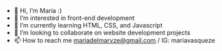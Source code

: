 - 👋 Hi, I’m Maria :)
- 👀 I’m interested in front-end development
- 🌱 I’m currently learning HTML, CSS, and Javascript
- 💞️ I’m looking to collaborate on website development projects
- 📫 How to reach me mariadelmarvze@gmail.com / IG: mariavasqueze

<!---
mariavasqueze/mariavasqueze is a ✨ special ✨ repository because its `README.md` (this file) appears on your GitHub profile.
You can click the Preview link to take a look at your changes.
--->
